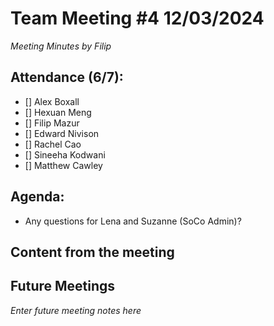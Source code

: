 # Team Meeting #4 12/03/2024

*Meeting Minutes by Filip*

## Attendance (6/7):

- [] Alex Boxall
- [] Hexuan Meng
- [] Filip Mazur
- [] Edward Nivison
- [] Rachel Cao
- [] Sineeha Kodwani
- [] Matthew Cawley

## Agenda:

- Any questions for Lena and Suzanne (SoCo Admin)?

## Content from the meeting


## Future Meetings

*Enter future meeting notes here*
